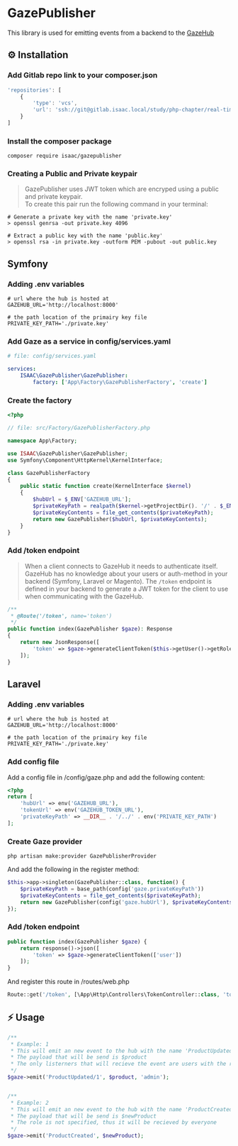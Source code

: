 # GazePublisher

This library is used for emitting events from a backend to the [GazeHub](https://gitlab.isaac.nl/study/php-chapter/real-time-ui-updates/gazehub)

## ⚙️ Installation

### Add Gitlab repo link to your composer.json
```js
'repositories': [
    {
        'type': 'vcs',
        'url': 'ssh://git@gitlab.isaac.local/study/php-chapter/real-time-ui-updates/gazepublisher.git'
    }
]
```

### Install the composer package
```shell
composer require isaac/gazepublisher
```

### Creating a Public and Private keypair

> GazePublisher uses JWT token which are encryped using a public and private keypair.<br/>
To create this pair run the following command in your terminal:

```shell
# Generate a private key with the name 'private.key'
> openssl genrsa -out private.key 4096

# Extract a public key with the name 'public.key'
> openssl rsa -in private.key -outform PEM -pubout -out public.key
```

## Symfony

### Adding .env variables
```dotenv
# url where the hub is hosted at
GAZEHUB_URL='http://localhost:8000'

# the path location of the primairy key file
PRIVATE_KEY_PATH='./private.key'
```

### Add Gaze as a service in config/services.yaml

```yaml
# file: config/services.yaml

services:
    ISAAC\GazePublisher\GazePublisher:
        factory: ['App\Factory\GazePublisherFactory', 'create']
```

### Create the factory
```php
<?php

// file: src/Factory/GazePublisherFactory.php

namespace App\Factory;

use ISAAC\GazePublisher\GazePublisher;
use Symfony\Component\HttpKernel\KernelInterface;

class GazePublisherFactory
{​​​​​
    public static function create(KernelInterface $kernel)
    {​​​​​
        $hubUrl = $_ENV['GAZEHUB_URL'];
        $privateKeyPath = realpath($kernel->getProjectDir(). '/' . $_ENV['PRIVATE_KEY_PATH']);
        $privateKeyContents = file_get_contents($privateKeyPath);
        return new GazePublisher($hubUrl, $privateKeyContents);
    }​​​​​
}​​​​​
```

### Add **/token** endpoint

> When a client connects to GazeHub it needs to authenticate itself. GazeHub has no knowledge about your users or auth-method in your backend (Symfony, Laravel or Magento). The `/token` endpoint is defined in your backend to generate a JWT token for the client to use when communicating with the GazeHub.

```php
/**
 * @Route('/token', name='token')
 */
public function index(GazePublisher $gaze): Response
{
    return new JsonResponse([
        'token' => $gaze->generateClientToken($this->getUser()->getRoles())
    ]);
}
```

## Laravel

### Adding .env variables
```dotenv
# url where the hub is hosted at
GAZEHUB_URL='http://localhost:8000'

# the path location of the primairy key file
PRIVATE_KEY_PATH='./private.key'
```

### Add config file
Add a config file in /config/gaze.php and add the following content:
```php
<?php
return [
    'hubUrl' => env('GAZEHUB_URL'),
    'tokenUrl' => env('GAZEHUB_TOKEN_URL'),
    'privateKeyPath' => __DIR__ . '/../' . env('PRIVATE_KEY_PATH')
];
```

### Create Gaze provider
```shell script
php artisan make:provider GazePublisherProvider
```

And add the following in the register method:
```php
$this->app->singleton(GazePublisher::class, function() {
    $privateKeyPath = base_path(config('gaze.privateKeyPath'))
    $privateKeyContents = file_get_contents($privateKeyPath);
    return new GazePublisher(config('gaze.hubUrl'), $privateKeyContents);
});
```

### Add **/token** endpoint
```php
public function index(GazePublisher $gaze) {
    return response()->json([
        'token' => $gaze->generateClientToken(['user'])
    ]);
}
```

And register this route in /routes/web.php
```php
Route::get('/token', [\App\Http\Controllers\TokenController::class, 'token']);
```

## ⚡️ Usage

```php
/**
 * Example: 1
 * This will emit an new event to the hub with the name 'ProductUpdated/1'
 * The payload that will be send is $product
 * The only listerners that will recieve the event are users with the role 'admin'
 */
$gaze->emit('ProductUpdated/1', $product, 'admin');


/**
 * Example: 2
 * This will emit an new event to the hub with the name 'ProductCreated'
 * The payload that will be send is $newProduct
 * The role is not specified, thus it will be recieved by everyone
 */
$gaze->emit('ProductCreated', $newProduct);
```
